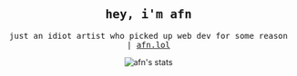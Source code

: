 <samp>
 <h2 align="center">
  hey, i'm afn
 </h2>
 <p align="center">
  just an idiot artist who picked up web dev for some reason | <a href="https://afn.lol" target="_blank">afn.lol</a>
 </p>
</samp>

<p align="center">
 <picture align="center">
  <source media="(prefers-color-scheme: dark)" srcset="https://github-readme-stats.vercel.app/api?username=xafn&show_icons=true&bg_color=ffffff00&text_color=cdd6f4&icon_color=95b7e6&title_color=95b7e6&border_color=bac2de32&border_radius=16"/>
  <img alt="afn's stats" src="https://github-readme-stats.vercel.app/api?username=xafn&show_icons=true&bg_color=ffffff00&text_color=302d41&icon_color=a6da95&title_color=8aadf4&border_color=bac2de77&border_radius=16"/>
 </picture>
</p>
